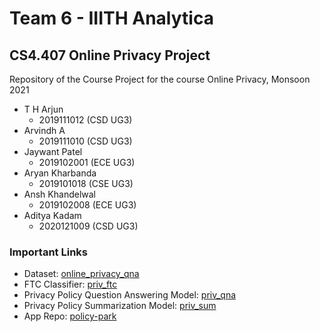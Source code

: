 # Team 6 - IIITH Analytica
## CS4.407 Online Privacy Project


Repository of the Course Project for the course Online Privacy, Monsoon 2021

* T H Arjun
  * 2019111012 (CSD UG3)
* Arvindh A
  * 2019111010 (CSD UG3)
* Jaywant Patel
  * 2019102001 (ECE UG3)
* Aryan Kharbanda
  * 2019101018 (CSE UG3)
* Ansh Khandelwal
  *  2019102008 (ECE UG3) 
* Aditya Kadam
  * 2020121009 (CSD UG3)

### Important Links
* Dataset: [online_privacy_qna](https://huggingface.co/datasets/arjunth2001/online_privacy_qna)
* FTC Classifier: [priv_ftc](https://huggingface.co/arjunth2001/priv_ftc)
* Privacy Policy Question Answering Model: [priv_qna](https://huggingface.co/arjunth2001/priv_qna)
* Privacy Policy Summarization Model: [priv_sum](https://huggingface.co/arjunth2001/priv_sum)
* App Repo: [ policy-park](https://github.com/arjunth2001/policy-park)

